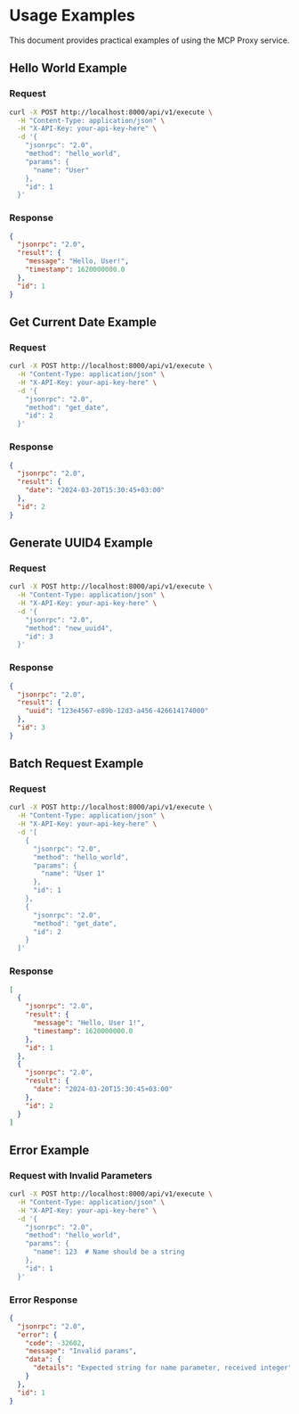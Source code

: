 # Usage Examples

This document provides practical examples of using the MCP Proxy service.

## Hello World Example

### Request

```bash
curl -X POST http://localhost:8000/api/v1/execute \
  -H "Content-Type: application/json" \
  -H "X-API-Key: your-api-key-here" \
  -d '{
    "jsonrpc": "2.0",
    "method": "hello_world",
    "params": {
      "name": "User"
    },
    "id": 1
  }'
```

### Response

```json
{
  "jsonrpc": "2.0",
  "result": {
    "message": "Hello, User!",
    "timestamp": 1620000000.0
  },
  "id": 1
}
```

## Get Current Date Example

### Request

```bash
curl -X POST http://localhost:8000/api/v1/execute \
  -H "Content-Type: application/json" \
  -H "X-API-Key: your-api-key-here" \
  -d '{
    "jsonrpc": "2.0",
    "method": "get_date",
    "id": 2
  }'
```

### Response

```json
{
  "jsonrpc": "2.0",
  "result": {
    "date": "2024-03-20T15:30:45+03:00"
  },
  "id": 2
}
```

## Generate UUID4 Example

### Request

```bash
curl -X POST http://localhost:8000/api/v1/execute \
  -H "Content-Type: application/json" \
  -H "X-API-Key: your-api-key-here" \
  -d '{
    "jsonrpc": "2.0",
    "method": "new_uuid4",
    "id": 3
  }'
```

### Response

```json
{
  "jsonrpc": "2.0",
  "result": {
    "uuid": "123e4567-e89b-12d3-a456-426614174000"
  },
  "id": 3
}
```

## Batch Request Example

### Request

```bash
curl -X POST http://localhost:8000/api/v1/execute \
  -H "Content-Type: application/json" \
  -H "X-API-Key: your-api-key-here" \
  -d '[
    {
      "jsonrpc": "2.0",
      "method": "hello_world",
      "params": {
        "name": "User 1"
      },
      "id": 1
    },
    {
      "jsonrpc": "2.0",
      "method": "get_date",
      "id": 2
    }
  ]'
```

### Response

```json
[
  {
    "jsonrpc": "2.0",
    "result": {
      "message": "Hello, User 1!",
      "timestamp": 1620000000.0
    },
    "id": 1
  },
  {
    "jsonrpc": "2.0",
    "result": {
      "date": "2024-03-20T15:30:45+03:00"
    },
    "id": 2
  }
]
```

## Error Example

### Request with Invalid Parameters

```bash
curl -X POST http://localhost:8000/api/v1/execute \
  -H "Content-Type: application/json" \
  -H "X-API-Key: your-api-key-here" \
  -d '{
    "jsonrpc": "2.0",
    "method": "hello_world",
    "params": {
      "name": 123  # Name should be a string
    },
    "id": 1
  }'
```

### Error Response

```json
{
  "jsonrpc": "2.0",
  "error": {
    "code": -32602,
    "message": "Invalid params",
    "data": {
      "details": "Expected string for name parameter, received integer"
    }
  },
  "id": 1
}
``` 